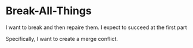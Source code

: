 # Break-All-Things

I want to break and then repaire them. I expect to succeed at the first part


Specifically, I want to create a merge conflict.
